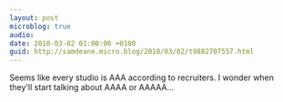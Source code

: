 ```yaml
---
layout: post
microblog: true
audio: 
date: 2010-03-02 01:00:00 +0100
guid: http://samdeane.micro.blog/2010/03/02/t9882707557.html
---
```

Seems like every studio is AAA according to recruiters. I wonder when they'll start talking about AAAA or AAAAA...
